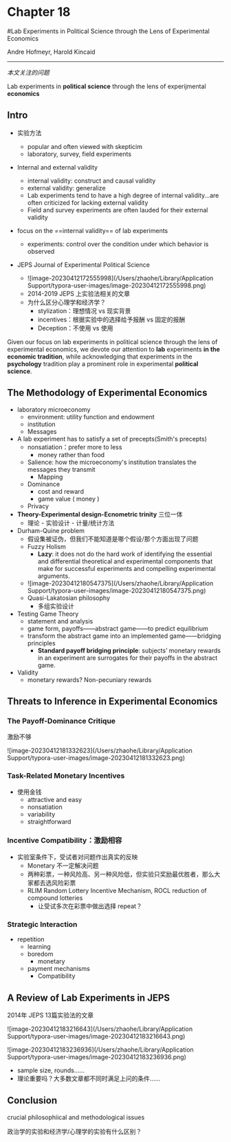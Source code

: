 # Chapter 18 

#Lab Experiments in Political Science through the Lens of Experimental Economics 

Andre Hofmeyr, Harold Kincaid

---

*本文关注的问题*

Lab experiments in **political science** through the lens of experijmental **economics**

## Intro

- 实验方法
	- popular and often viewed with skepticim
	- laboratory, survey, field experiments

- Internal and external validity
	- internal validity: construct and causal validity
	- external validity: generalize
	- Lab experiments tend to have a high degree of internal validity...are often criticized for lacking external validity
	- Field and survey experiments are often lauded for their external validity
- focus on the ==internal validity== of lab experiments
	- experiments: control over the condition under which behavior is observed
- JEPS Journal of Experimental Political Science 
	- ![image-20230412172555998](/Users/zhaohe/Library/Application Support/typora-user-images/image-20230412172555998.png)
	- 2014-2019 JEPS 上实验法相关的文章
	- 为什么区分心理学和经济学？
		- stylization：理想情况 vs 现实背景
		- incentives：根据实验中的选择给予报酬 vs 固定的报酬
		- Deception：不使用 vs 使用

Given our focus on lab experiments in political science through the lens of experimental economics, we devote our attention to **lab** experiments **in the economic tradition**, while acknowledging that experiments in the **psychology** tradition play a prominent role in experimental **political science**.

## The Methodology of Experimental Economics

- laboratory microeconomy
	- environment: utility function and endowment
	- institution
	- Messages
- A lab experiment has to satisfy a set of precepts(Smith's precepts)
	- nonsatiation：prefer more to less
		- money rather than food
	- Salience: how the microeconomy's institution translates the messages they transmit
		- Mapping
	- Dominance
		- cost and reward
		- game value ( money ) 
	- Privacy
- **Theory-Experimental design-Ecnometric trinity** 三位一体
	- 理论 - 实验设计 - 计量/统计方法
- Durham-Quine problem
	- 假设集被证伪，但我们不能知道是哪个假设/那个方面出现了问题
	- Fuzzy Holism
		- **Lazy**: it does not do the hard work of identifying the essential and differential theoretical and experimental components that make for successful experiments and compelling experimental arguments. 
	- ![image-20230412180547375](/Users/zhaohe/Library/Application Support/typora-user-images/image-20230412180547375.png)
	- Quasi-Lakatosian philosophy
		- 多组实验设计
- Testing Game Theory
	- statement and analysis
	- game form, payoffs——abstract game——to predict equilibrium
	- transform the abstract game into an implemented game——bridging principles
		- **Standard payoff bridging principle**:  subjects’ monetary rewards in an experiment are surrogates for their payoffs in the abstract game.
- Validity
	- monetary rewards? Non-pecuniary rewards

## Threats to Inference in Experimental Economics

### The Payoff-Dominance Critique

激励不够

![image-20230412181332623](/Users/zhaohe/Library/Application Support/typora-user-images/image-20230412181332623.png)

### Task-Related Monetary Incentives

- 使用金钱
	- attractive and easy
	- nonsatiation
	- variability
	- straightforward

### Incentive Compatibility：激励相容

- 实验室条件下，受试者对问题作出真实的反映
	- Monetary 不一定解决问题
	- 两种彩票，一种风险高、另一种风险低，但实验只奖励最优胜者，那么大家都去选风险彩票
	- RLIM Random Lottery Incentive Mechanism, ROCL reduction of compound lotteries
		- 让受试多次在彩票中做出选择 repeat？

### Strategic Interaction

- repetition
	- learning 
	- boredom
		- monetary
	- payment mechanisms
		- Compatibility

## A Review of Lab Experiments in JEPS

2014年 JEPS 13篇实验法的文章

![image-20230412183216643](/Users/zhaohe/Library/Application Support/typora-user-images/image-20230412183216643.png)

![image-20230412183236936](/Users/zhaohe/Library/Application Support/typora-user-images/image-20230412183236936.png)

- sample size, rounds……
- 理论重要吗？大多数文章都不同时满足上问的条件……

## Conclusion

crucial philosophiical and methodological issues



政治学的实验和经济学/心理学的实验有什么区别？

